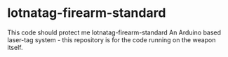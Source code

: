 # lotnatag-firearm-standard
This code should protect me lotnatag-firearm-standard An Arduino based laser-tag system - this repository is for the code running on the weapon itself.

